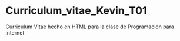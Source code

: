 # Curriculum_vitae_Kevin_T01
Curriculum Vitae hecho en HTML para la clase de Programacion para internet

